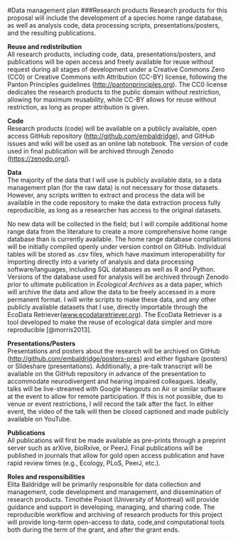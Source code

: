 <!--Data Management Plan: All applications must include a supplementary document of no more than two pages labeled "Data Management Plan". Describe plans for data management and sharing of the products of research, or assert the absence of the need for such plans. Upload this to Supplementary Documents–Data Management Plan.-->
#Data management plan
###Research products
Research products for this proposal will include the development of a species home range database, as well as analysis code, data processing scripts, presentations/posters, and the resulting publications.

**Reuse and redistribution**  
All research products, including code, data, presentations/posters, and publications will be open access and freely available for reuse without request during all stages of development under a Creative Commons Zero (CC0) or Creative Commons with Attribution (CC-BY) license, following the Panton Principles guidelines (http://pantonprinciples.org).  The CC0 license dedicates the research products to the public domain without restriction, allowing for maximum reusability, while CC-BY allows for reuse without restriction, as long as proper attribution is given.


**Code**  
Research products (code) will be available on a publicly available, open access GitHub repository (http://github.com/embaldridge), and GitHub issues and wiki will be used as an online lab notebook.  The version of code used in final publication will be archived through Zenodo (https://zenodo.org/).  

**Data**    
The majority of the data that I will use is publicly available data, so a data management plan (for the raw data) is not necessary for those datasets.  However, any scripts written to extract and process the data will be available in the code repository to make the data extraction process fully reproducible, as long as a researcher has access to the original datasets.

No new data will be collected in the field; but I will compile additional home range data from the literature to create a more comprehensive home range database than is currently available.  The home range database compilations will be initially compiled openly under version control on GitHub.  Individual tables will be stored as .csv files, which have maximum interoperability for importing directly into a variety of analysis and data processing software/languages, including SQL databases as well as R and Python. Versions of the database used for analysis will be archived through Zenodo prior to ultimate publication in *Ecological Archives* as a data paper, which will archive the data and allow the data to be freely accessed in a more permanent format.  I will write scripts to make these data, and any other publicly available datasets that I use, directly importable through the EcoData Retriever(www.ecodataretriever.org).  The EcoData Retriever is a tool developed to make the reuse of ecological data simpler and more reproducible [@morris2013].

**Presentations/Posters**  
Presentations and posters about the research will be archived on GitHub (http://github.com/embaldridge/posters-pres) and either figshare (posters) or Slideshare (presentations).  Additionally, a pre-talk transcript will be available on the GitHub repository in advance of the presentation to accommodate neurodivergent  and hearing impaired colleagues.  Ideally, talks will be live-streamed with Google Hangouts on Air or similar software at the event to allow for remote participation.  If this is not possible, due to venue or event restrictions, I will record the talk after the fact.  In either event, the video of the talk will then be closed captioned and made publicly available on YouTube.

**Publications**  
All publications will first be made available as pre-prints through a preprint server such as arXive, bioRxive, or PeerJ.  Final publications will be published in journals that allow for gold open access publication and have rapid review times (e.g., Ecology, PLoS, PeerJ, etc.).

**Roles and responsibilities**  
Elita Baldridge will be primarily responsible for data collection and management, code development and management, and dissemination of research products.  Timothée Poisot (University of Montreal) will provide guidance and support in developing, managing, and sharing code.  The reproducible workflow and archiving of research products for this project will provide long-term open-access to data, code,and computational tools both during the term of the grant, and after the grant ends.
